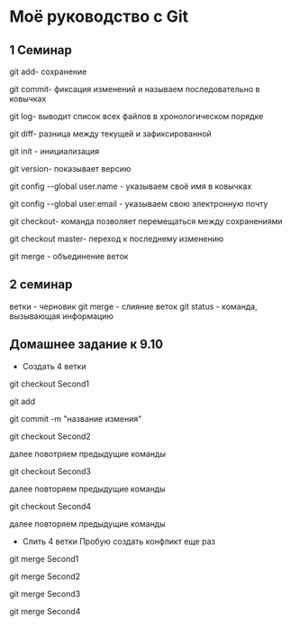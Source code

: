  # Моё руководство с Git
 ## 1 Семинар

 git add- сохранение
 
git commit- фиксация изменений и называем последовательно в ковычках

git log- выводит список всех файлов в хронологическом порядке

git diff- разница между текущей и зафиксированной

git init - инициализация

git version- показывает версию 

git config --global user.name - указываем своё имя в ковычках

git config --global user.email - указываем свою электронную почту

git checkout- команда позволяет перемещаться между сохранениями

git checkout master- переход к последнему изменению 

git merge - объединение веток

## 2 семинар
ветки - черновик
git merge - слияние веток
git status - команда, вызывающая информацию

## Домашнее задание к 9.10
* Создать 4 ветки

git checkout Second1

git add

git commit -m "название измения"

git checkout Second2

далее повотряем предыдущие команды

git checkout Second3

далее повторяем предыдущие команды

git checkout Second4

далее повторяем предыдущие команды

* Слить 4 ветки
Пробую создать конфликт еще раз

git merge Second1

git merge Second2

git merge Second3

git merge Second4






